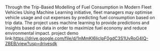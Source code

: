 Through the Trip-Based Modelling of Fuel Consumption in Modern Fleet Vehicles Using Machine Learning initiative, fleet managers may optimise vehicle usage and cut expenses by predicting fuel consumption based on trip data. The project uses machine learning to provide predictions and insights based on data in order to maximize fuel economy and reduce environmental impact. project demo link:https://drive.google.com/file/d/1nMmKl6IicIpF0gdC3S1UvRoG4IQ-ZBEB/view?usp=drivesdk
